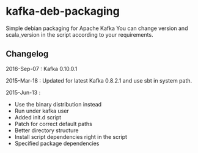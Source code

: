 kafka-deb-packaging
===================

Simple debian packaging for Apache Kafka
You can change version and scala_version in the script according to your requirements.


## Changelog

2016-Sep-07 : Kafka 0.10.0.1

2015-Mar-18 : Updated for latest Kafka 0.8.2.1 and use sbt in system path.

2015-Jun-13 :
  - Use the binary distribution instead
  - Run under kafka user
  - Added init.d script
  - Patch for correct default paths
  - Better directory structure
  - Install script dependencies right in the script
  - Specified package dependencies
